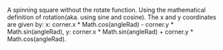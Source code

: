 A spinning square without the rotate function. Using the mathematical definition of rotation(aka. using sine and cosine). The x and y coordinates are given by: x: corner.x * Math.cos(angleRad) - corner.y * Math.sin(angleRad),
            y: corner.x * Math.sin(angleRad) + corner.y * Math.cos(angleRad).
